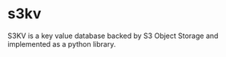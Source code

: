 # s3kv
S3KV is a key value database backed by S3 Object Storage and implemented as a python library.

